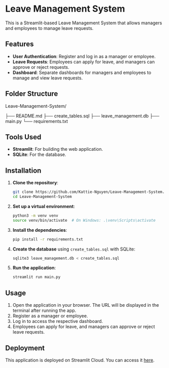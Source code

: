 # Leave Management System

This is a Streamlit-based Leave Management System that allows managers and employees to manage leave requests.

## Features

- **User Authentication**: Register and log in as a manager or employee.
- **Leave Requests**: Employees can apply for leave, and managers can approve or reject requests.
- **Dashboard**: Separate dashboards for managers and employees to manage and view leave requests.

## Folder Structure
Leave-Management-System/

├── README.md
├── create_tables.sql
├── leave_management.db
├── main.py
└── requirements.txt

## Tools Used

- **Streamlit**: For building the web application.
- **SQLite**: For the database.

## Installation

1. **Clone the repository**:
    ```sh
    git clone https://github.com/Kattie-Nguyen/Leave-Management-System.git
    cd Leave-Management-System
    ```

2. **Set up a virtual environment**:
    ```sh
    python3 -m venv venv
    source venv/bin/activate  # On Windows: .\venv\Scripts\activate
    ```

3. **Install the dependencies**:
    ```sh
    pip install -r requirements.txt
    ```

4. **Create the database** using `create_tables.sql` with SQLite:
    ```sh
    sqlite3 leave_management.db < create_tables.sql
    ```

5. **Run the application**:
    ```sh
    streamlit run main.py
    ```

## Usage

1. Open the application in your browser. The URL will be displayed in the terminal after running the app.
2. Register as a manager or employee.
3. Log in to access the respective dashboard.
4. Employees can apply for leave, and managers can approve or reject leave requests.

## Deployment

This application is deployed on Streamlit Cloud. You can access it [here](https://leave-management-system-qqzzww4n8o5uq3ckpxgogn.streamlit.app/).

